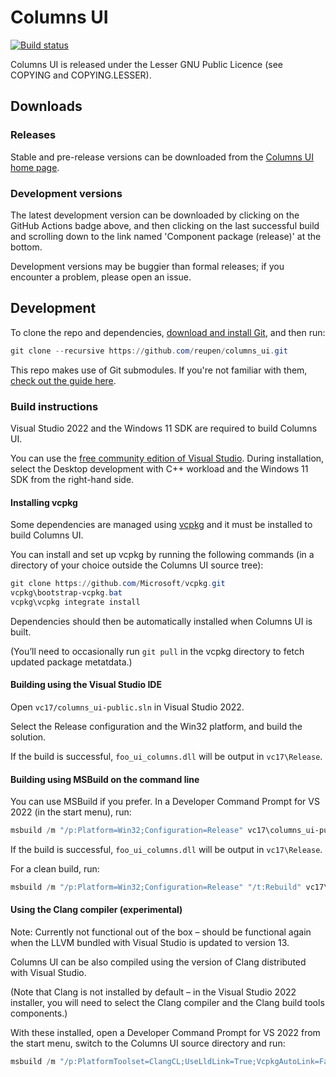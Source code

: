 # Columns UI

[![Build status](https://github.com/reupen/columns_ui/actions/workflows/build.yml/badge.svg)](https://github.com/reupen/columns_ui/actions/workflows/build.yml?query=branch%3Amaster)

Columns UI is released under the Lesser GNU Public Licence (see COPYING and COPYING.LESSER).

## Downloads

### Releases

Stable and pre-release versions can be downloaded from the [Columns UI home page](http://yuo.be/columns-ui).

### Development versions

The latest development version can be downloaded by clicking on the GitHub Actions badge above, and then 
clicking on the last successful build and scrolling down to the link named 'Component package (release)'
at the bottom.

Development versions may be buggier than formal releases; if you encounter a problem, please open an issue.

## Development

To clone the repo and dependencies, [download and install Git](https://git-scm.com/downloads), and then run:

```powershell
git clone --recursive https://github.com/reupen/columns_ui.git
```

This repo makes use of Git submodules. If you're not familiar with them, [check out the guide here](https://git-scm.com/book/en/v2/Git-Tools-Submodules).

### Build instructions

Visual Studio 2022 and the Windows 11 SDK are required to build Columns UI.

You can use the [free community edition of Visual Studio](https://www.visualstudio.com/downloads/).
During installation, select the Desktop development with C++ workload and the Windows 11 SDK from the right-hand side.

#### Installing vcpkg

Some dependencies are managed using [vcpkg](https://github.com/Microsoft/vcpkg) and it must be installed to build Columns UI.

You can install and set up vcpkg by running the following commands (in a directory of your choice outside the Columns UI source tree):

```powershell
git clone https://github.com/Microsoft/vcpkg.git
vcpkg\bootstrap-vcpkg.bat
vcpkg\vcpkg integrate install
```

Dependencies should then be automatically installed when Columns UI is built.

(You’ll need to occasionally run `git pull` in the vcpkg directory to fetch updated package metatdata.)

#### Building using the Visual Studio IDE

Open `vc17/columns_ui-public.sln` in Visual Studio 2022.

Select the Release configuration and the Win32 platform, and build the solution.

If the build is successful, `foo_ui_columns.dll` will be output in `vc17\Release`.

#### Building using MSBuild on the command line

You can use MSBuild if you prefer. In a Developer Command Prompt for VS 2022 (in the start menu), run:

```powershell
msbuild /m "/p:Platform=Win32;Configuration=Release" vc17\columns_ui-public.sln
```

If the build is successful, `foo_ui_columns.dll` will be output in `vc17\Release`.

For a clean build, run:

```powershell
msbuild /m "/p:Platform=Win32;Configuration=Release" "/t:Rebuild" vc17\columns_ui-public.sln
```

#### Using the Clang compiler (experimental)

Note: Currently not functional out of the box – should be functional again when the LLVM bundled with Visual Studio is updated to version 13.

Columns UI can be also compiled using the version of Clang distributed with Visual Studio. 

(Note that Clang is not installed by default – in the Visual Studio 2022 installer, you will need to select the Clang compiler and the Clang build tools components.)

With these installed, open a Developer Command Prompt for VS 2022 from the start menu, switch to the Columns UI source directory and run:

```powershell
msbuild /m "/p:PlatformToolset=ClangCL;UseLldLink=True;VcpkgAutoLink=False;WholeProgramOptimization=False;Platform=Win32;Configuration=Release" "/t:Rebuild" vc17\columns_ui-public.sln
```
